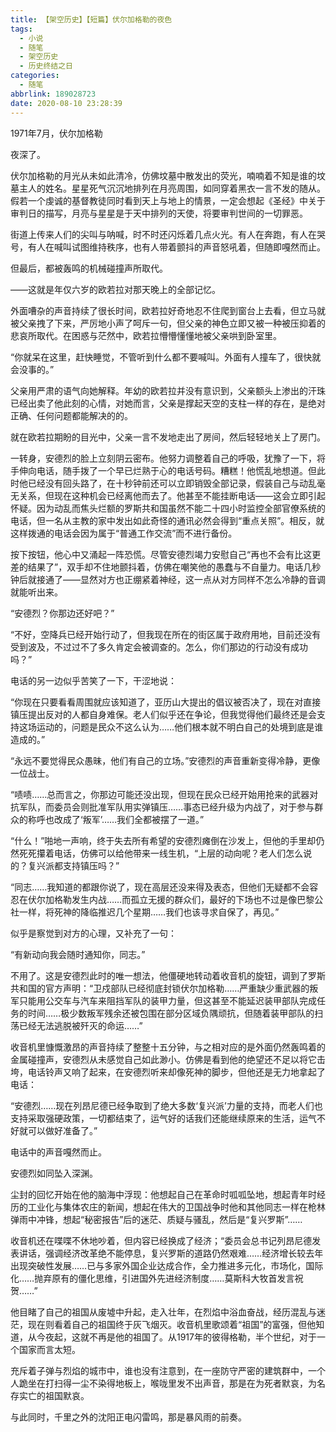 ```yaml
---
title: 【架空历史】【短篇】伏尔加格勒的夜色
tags:
  - 小说
  - 随笔
  - 架空历史
  - 历史终结之日
categories:
  - 随笔
abbrlink: 189028723
date: 2020-08-10 23:28:39
---
```


1971年7月，伏尔加格勒

夜深了。

伏尔加格勒的月光从未如此清冷，仿佛坟墓中散发出的荧光，喃喃着不知是谁的坟墓主人的姓名。星星死气沉沉地排列在月亮周围，如同穿着黑衣一言不发的随从。假若一个虔诚的基督教徒同时看到天上与地上的情景，一定会想起《圣经》中关于审判日的描写，月亮与星星是于天中排列的天使，将要审判世间的一切罪恶。

街道上传来人们的尖叫与呐喊，时不时还闪烁着几点火光。有人在奔跑，有人在哭号，有人在喊叫试图维持秩序，也有人带着颤抖的声音怒吼着，但随即嘎然而止。

但最后，都被轰鸣的机械碰撞声所取代。

——这就是年仅六岁的欧若拉对那天晚上的全部记忆。

外面嘈杂的声音持续了很长时间，欧若拉好奇地忍不住爬到窗台上去看，但立马就被父亲拽了下来，严厉地小声了呵斥一句，但父亲的神色立即又被一种被压抑着的悲哀所取代。在困惑与茫然中，欧若拉懵懵懂懂地被父亲哄到卧室里。

“你就呆在这里，赶快睡觉，不管听到什么都不要喊叫。外面有人撞车了，很快就会没事的。”

父亲用严肃的语气向她解释。年幼的欧若拉并没有意识到，父亲额头上渗出的汗珠已经出卖了他此刻的心情，对她而言，父亲是撑起天空的支柱一样的存在，是绝对正确、任何问题都能解决的的。

就在欧若拉期盼的目光中，父亲一言不发地走出了房间，然后轻轻地关上了房门。

一转身，安德烈的脸上立刻阴云密布。他努力调整着自己的呼吸，犹豫了一下，将手伸向电话，随手拨了一个早已烂熟于心的电话号码。糟糕！他慌乱地想道。但此时他已经没有回头路了，在十秒钟前还可以立即销毁全部记录，假装自己与动乱毫无关系，但现在这种机会已经离他而去了。他甚至不能挂断电话——这会立即引起怀疑。因为动乱而焦头烂额的罗斯共和国虽然不能二十四小时监控全部官僚系统的电话，但一名从主教的家中发出如此奇怪的通讯必然会得到“重点关照”。相反，就这样拨通的电话会因为属于“普通工作交流”而不进行备份。

按下按钮，他心中又涌起一阵恐慌。尽管安德烈竭力安慰自己“再也不会有比这更差的结果了”，双手却不住地颤抖着，仿佛在嘲笑他的愚蠢与不自量力。电话几秒钟后就接通了——显然对方也正绷紧着神经，这一点从对方同样不怎么冷静的音调就能听出来。

“安德烈？你那边还好吧？”

“不好，空降兵已经开始行动了，但我现在所在的街区属于政府用地，目前还没有受到波及，不过过不了多久肯定会被调查的。怎么，你们那边的行动没有成功吗？”

电话的另一边似乎苦笑了一下，干涩地说：

“你现在只要看看周围就应该知道了，亚历山大提出的倡议被否决了，现在对直接镇压提出反对的人都自身难保。老人们似乎还在争论，但我觉得他们最终还是会支持这场运动的，问题是民众不这么认为……他们根本就不明白自己的处境到底是谁造成的。”

“永远不要觉得民众愚昧，他们有自己的立场。”安德烈的声音重新变得冷静，更像一位战士。

“啧啧……总而言之，你那边可能还没出现，但现在民众已经开始用抢来的武器对抗军队，而委员会则批准军队用实弹镇压……事态已经升级为内战了，对于参与群众的称呼也改成了‘叛军’……我们全都被摆了一道。”

“什么！”啪地一声响，终于失去所有希望的安德烈瘫倒在沙发上，但他的手里却仍然死死攥着电话，仿佛可以给他带来一线生机，“上层的动向呢？老人们怎么说的？复兴派都支持镇压吗？”

“同志……我知道的都跟你说了，现在高层还没来得及表态，但他们无疑都不会容忍在伏尔加格勒发生内战……而孤立无援的群众们，最好的下场也不过是像巴黎公社一样，将死神的降临推迟几个星期……我们也该寻求自保了，再见。”

似乎是察觉到对方的心理，又补充了一句：

“有新动向我会随时通知你，同志。”

不用了。这是安德烈此时的唯一想法，他僵硬地转动着收音机的旋钮，调到了罗斯共和国的官方声明：“卫戍部队已经彻底封锁伏尔加格勒……严重缺少重武器的叛军只能用公交车与汽车来阻挡军队的装甲力量，但这甚至不能延迟装甲部队完成任务的时间……极少数叛军残余还被包围在部分区域负隅顽抗，但随着装甲部队的扫荡已经无法逃脱被歼灭的命运……”

收音机里慷慨激昂的声音持续了整整十五分钟，与之相对应的是外面仍然轰鸣着的金属碰撞声，安德烈从未感觉自己如此渺小。仿佛是看到他的绝望还不足以将它击垮，电话铃声又响了起来，在安德烈听来却像死神的脚步，但他还是无力地拿起了电话：

“安德烈……现在列昂尼德已经争取到了绝大多数‘复兴派’力量的支持，而老人们也支持采取强硬政策，一切都结束了，运气好的话我们还能继续原来的生活，运气不好就可以做好准备了。”

电话中的声音嘎然而止。

安德烈如同坠入深渊。

尘封的回忆开始在他的脑海中浮现：他想起自己在革命时呱呱坠地，想起青年时经历的工业化与集体农庄的新闻，想起在伟大的卫国战争时他和其他同志一样在枪林弹雨中冲锋，想起“秘密报告”后的迷茫、质疑与骚乱，然后是“复兴罗斯”……

收音机还在喋喋不休地吵着，但内容已经换成了经济；“委员会总书记列昂尼德发表讲话，强调经济改革绝不能停息，复兴罗斯的道路仍然艰难……经济增长较去年出现突破性发展……已与多家外国企业达成合作，全力推进多元化，市场化，国际化……抛弃原有的僵化思维，引进国外先进经济制度……莫斯科大牧首发言祝贺……”

他目睹了自己的祖国从废墟中升起，走入壮年，在烈焰中浴血奋战，经历混乱与迷茫，现在则看着自己的祖国终于灰飞烟灭。收音机里歌颂着“祖国”的富强，但他知道，从今夜起，这就不再是他的祖国了。从1917年的彼得格勒，半个世纪，对于一个国家而言太短。

充斥着子弹与烈焰的城市中，谁也没有注意到，在一座防守严密的建筑群中，一个人跪坐在打扫得一尘不染得地板上，喉咙里发不出声音，那是在为死者默哀，为名存实亡的祖国默哀。

与此同时，千里之外的沈阳正电闪雷鸣，那是暴风雨的前奏。
